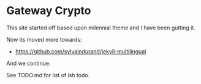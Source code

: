# Gateway Crypto 

This site started off based  upon milennial theme and I have been gutting it.

Now its moved more towards:

-  https://github.com/sylvaindurand/jekyll-multilingual

And we continue.

See TODO.md for list of ish todo.
